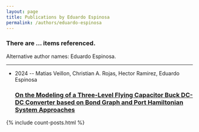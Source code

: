 ```yaml
---
layout: page
title: Publications by Eduardo Espinosa
permalink: /authors/eduardo-espinosa
---
```


<h3 id="number-posts">There are ... items referenced.</h3>
<p id='info-authors'>Alternative author names: Eduardo Espinosa.</p>
<hr />
<ul class="post-list">
<li><span class='post-meta'>2024 -- Matias Veillon, Christian A. Rojas, Hector Ramirez, Eduardo Espinosa</span><h3><a class='post-link' href="{{ site.baseurl }}/on-the-modeling-of-a-three-level-flying-capacitor-buck-dc-dc-converter-based-on-bond-graph-and-port-hamiltonian-system-approaches">On the Modeling of a Three-Level Flying Capacitor Buck DC-DC Converter based on Bond Graph and Port Hamiltonian System Approaches</a></h3></li>

</ul>
{% include count-posts.html %}
